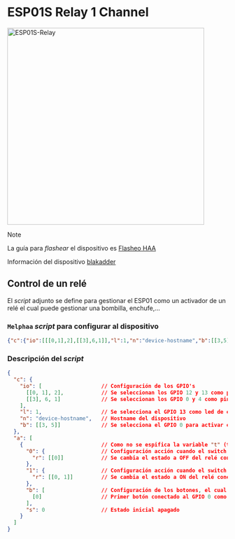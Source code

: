 # ESP01S Relay 1 Channel

<img src="https://templates.blakadder.com/assets/device_images/ESP-01S-Relay-v5.webp" alt="ESP01S-Relay" width="450"/>

> [!NOTE]
> La guía para _flashear_ el dispositivo es [Flasheo HAA](../docs/flash_haa.md)
>
> Información del dispositivo [blakadder](https://templates.blakadder.com/ESP-01S-Relay-v5.html)

## Control de un relé

El _script_ adjunto se define para gestionar el ESP01 como un activador de un relé el cual puede gestionar una bombilla, enchufe,...

### `Melphaa` _script_ para configurar al dispositivo

```json
{"c":{"io":[[[0,1],2],[[3],6,1]],"l":1,"n":"device-hostname","b":[[3,5]]},"a":[{"0":{"r":[[0]]},"1":{"r":[[0,1]]},"b":[[0]],"s":0}]}
```

### Descripción del _script_

```json
{
  "c": {
    "io": [                   // Configuración de los GPIO's
      [[0, 1], 2],            // Se seleccionan los GPIO 12 y 13 como pines de salida
      [[3], 6, 1]             // Se seleccionan los GPIO 0 y 4 como pines de entrada con la resistencia de pull-up interna habilitada y señal invertida
    ],
    "l": 1,                   // Se selecciona el GPIO 13 como led de estado del dispositivo
    "n": "device-hostname",   // Hostname del dispositivo
    "b": [[3, 5]]             // Se selecciona el GPIO 0 para activar el modo setup tras mantener pulsado el botón 8 segundos (opción 5)
  },
  "a": [
    {                         // Como no se espifica la variable "t" (tipo de servicio), se configura como un accesorio del tipo switch (valor por defecto)
      "0": {                  // Configuración acción cuando el switch de Homekit está a OFF
        "r": [[0]]            // Se cambia el estado a OFF del relé conectado a la GPIO 12
      },
      "1": {                  // Configuración acción cuando el switch de Homekit está a ON
        "r": [[0, 1]]         // Se cambia el estado a ON del relé conectado a la GPIO 12
      },
      "b": [                  // Configuración de los botones, el cual debe ser una array
        [0]                   // Primer botón conectado al GPIO 0 como "pulsación simple" (valor por defecto al no estar especificado)
      ],
      "s": 0                  // Estado inicial apagado
    }
  ]
}
```

